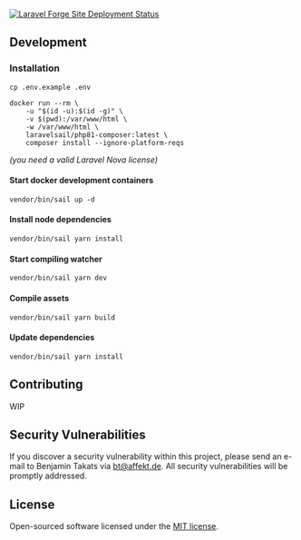 [![Laravel Forge Site Deployment Status](https://img.shields.io/endpoint?url=https%3A%2F%2Fforge.laravel.com%2Fsite-badges%2Ff25a1151-9c87-4f14-9943-17d05fa736c9%3Fdate%3D1%26commit%3D1&style=plastic)](https://forge.laravel.com)

## Development

### Installation

```cp .env.example .env```

```
docker run --rm \
    -u "$(id -u):$(id -g)" \
    -v $(pwd):/var/www/html \
    -w /var/www/html \
    laravelsail/php81-composer:latest \
    composer install --ignore-platform-reqs
```
*(you need a valid Laravel Nova license)*

#### Start docker development containers

```vendor/bin/sail up -d```

#### Install node dependencies

```vendor/bin/sail yarn install```

#### Start compiling watcher

```vendor/bin/sail yarn dev```

#### Compile assets

```vendor/bin/sail yarn build```

#### Update dependencies

```vendor/bin/sail yarn install```

## Contributing

WIP

## Security Vulnerabilities

If you discover a security vulnerability within this project, please send an e-mail to Benjamin Takats
via [bt@affekt.de](mailto:bt@affekt.de). All security vulnerabilities will be promptly addressed.

## License

Open-sourced software licensed under the [MIT license](https://opensource.org/licenses/MIT).
